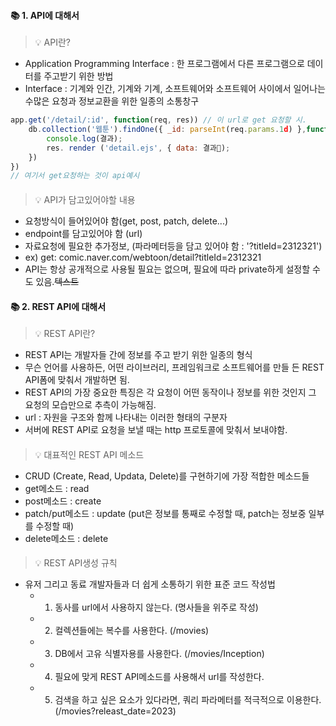 #### 📚 1. API에 대해서
> 💡 API란?
* Application Programming Interface : 한 프로그램에서 다른 프로그램으로 데이터를 주고받기 위한 방법
* Interface : 기계와 인간, 기계와 기계, 소프트웨어와 소프트웨어 사이에서 일어나는 수많은 요청과 정보교환을 위한 일종의 소통창구
```js
app.get('/detail/:id', function(req, res)) // 이 url로 get 요청할 시.
	db.collection('웹툰').findOne({ _id: parseInt(req.params.1d) },function(에러, 결과){
		console.log(결과);
		res. render ('detail.ejs', { data: 결과); 
	})
})
// 여기서 get요청하는 것이 api예시
```
####
> 💡 API가 담고있어야할 내용
* 요청방식이 들어있어야 함(get, post, patch, delete...)
* endpoint를 담고있어야 함 (url)
* 자료요청에 필요한 추가정보, (파라메터등을 담고 있어야 함 : '?titleId=2312321')
* ex) get: comic.naver.com/webtoon/detail?titleId=2312321
* API는 항상 공개적으로 사용될 필요는 없으며, 필요에 따라 private하게 설정할 수도 있음.~~텍스트~~
####

#### 📚 2. REST API에 대해서
> 💡 REST API란?
* REST API는 개발자들 간에 정보를 주고 받기 위한 일종의 형식
* 무슨 언어를 사용하든, 어떤 라이브러리, 프레임워크로 소프트웨어를 만들 든 REST API폼에 맞춰서 개발하면 됨. 
* REST API의 가장 중요한 특징은 각 요청이 어떤 동작이나 정보를 위한 것인지 그 요청의 모습만으로 추측이 가능해짐.
* url : 자원을 구조와 함께 나타내는 이러한 형태의 구분자
* 서버에 REST API로 요청을 보낼 때는 http 프로토콜에 맞춰서 보내야함.
####
> 💡 대표적인 REST API 메소드
* CRUD (Create, Read, Updata, Delete)를 구현하기에 가장 적합한 메소드들
* get메소드 : read
* post메소드 : create
* patch/put메소드 : update (put은 정보를 통째로 수정할 때, patch는 정보중 일부를 수정할 때)
* delete메소드 : delete
####
> 💡 REST API생성 규칙
* 유저 그리고 동료 개발자들과 더 쉽게 소통하기 위한 표준 코드 작성법
    * 1. 동사를 url에서 사용하지 않는다. (명사들을 위주로 작성)
    * 2. 컬렉션들에는 복수를 사용한다. (/movies)
    * 3. DB에서 고유 식별자용를 사용한다. (/movies/Inception)
    * 4. 필요에 맞게 REST API메소드를 사용해서 url를 작성한다.
    * 5. 검색을 하고 싶은 요소가 있다라면, 쿼리 파라메터를 적극적으로 이용한다. (/movies?releast_date=2023)
	
